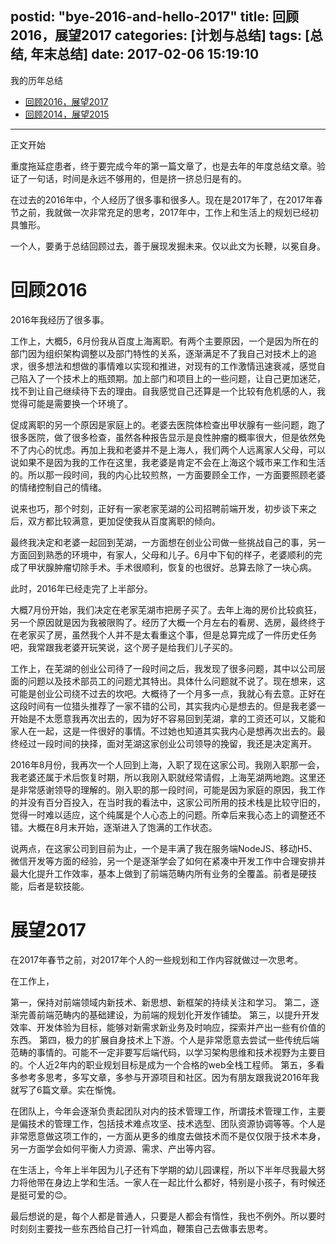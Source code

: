 postid: "bye-2016-and-hello-2017"
title: 回顾2016，展望2017
categories: [计划与总结]
tags: [总结, 年末总结]
date: 2017-02-06 15:19:10
---

我的历年总结

- [回顾2016，展望2017](/2017/02/06/bye-2016-and-hello-2017)
- [回顾2014，展望2015](/2015/03/02/bye-2014-and-hello-2015)


------

正文开始

重度拖延症患者，终于要完成今年的第一篇文章了，也是去年的年度总结文章。验证了一句话，时间是永远不够用的，但是挤一挤总归是有的。

在过去的2016年中，个人经历了很多事和很多人。现在是2017年了，在2017年春节之前，我就做一次非常充足的思考，2017年中，工作上和生活上的规划已经初具雏形。

一个人，要勇于总结回顾过去，善于展现发掘未来。仅以此文为长鞭，以冕自身。

# 回顾2016

2016年我经历了很多事。

工作上，大概5，6月份我从百度上海离职。有两个主要原因，一个是因为所在的部门因为组织架构调整以及部门特性的关系，逐渐满足不了我自己对技术上的追求，很多想法和想做的事情难以实现和推进，对现有的工作激情迅速衰减，感觉自己陷入了一个技术上的瓶颈期。加上部门和项目上的一些问题，让自己更加迷茫，找不到让自己继续待下去的理由。自我感觉自己还算是一个比较有危机感的人，我觉得可能是需要换一个环境了。

促成离职的另一个原因是家庭上的。老婆去医院体检查出甲状腺有一些问题，跑了很多医院，做了很多检查，虽然各种报告显示是良性肿瘤的概率很大，但是依然免不了内心的忧虑。再加上我和老婆并不是上海人，我们两个人远离家人父母，可以说如果不是因为我的工作在这里，我老婆是肯定不会在上海这个城市来工作和生活的。所以那一段时间，我的内心比较煎熬，一方面要顾全工作，一方面要照顾老婆的情绪控制自己的情绪。

说来也巧，那个时刻，正好有一家老家芜湖的公司招聘前端开发，初步谈下来之后，双方都比较满意，更加促使我从百度离职的倾向。

最终我决定和老婆一起回到芜湖，一方面想在创业公司做一些挑战自己的事，另一方面回到熟悉的环境中，有家人，父母和儿子。6月中下旬的样子，老婆顺利的完成了甲状腺肿瘤切除手术。手术很顺利，恢复的也很好。总算去除了一块心病。

此时，2016年已经走完了上半部分。

大概7月份开始，我们决定在老家芜湖市把房子买了。去年上海的房价比较疯狂，另一个原因就是因为我被限购了。经历了大概一个月左右的看房、选房，最终终于在老家买了房，虽然我个人并不是太看重这个事，但是总算完成了一件历史任务吧，我常跟我老婆开玩笑说，这个房子是给我们儿子买的。

工作上，在芜湖的创业公司待了一段时间之后，我发现了很多问题，其中以公司层面的问题以及技术部员工的问题尤其特出。具体什么问题就不说了。现在想来，这可能是创业公司绕不过去的坎吧。大概待了一个月多一点，我就心有去意。正好在这段时间有一位猎头推荐了一家不错的公司，其实我内心是想去的。但是我老婆一开始是不太愿意我再次出去的，因为好不容易回到芜湖，拿的工资还可以，又能和家人在一起，这是一件很好的事情。不过她也知道其实我内心是想再次出去的。最终经过一段时间的抉择，面对芜湖这家创业公司领导的挽留，我还是决定离开。

2016年8月份，我再次一个人回到上海，入职了现在这家公司。我刚入职那一会，我老婆还属于术后恢复时期，所以我刚入职就经常请假，上海芜湖两地跑。这里还是非常感谢领导的理解的。刚入职的那一段时间，可能是因为家庭的原因，我工作的并没有百分百投入，在当时我的看法中，这家公司所用的技术栈是比较守旧的，觉得一时难以适应，这个纯属是个人心态上的问题。所幸后来我心态上的调整还不错。大概在8月末开始，逐渐进入了饱满的工作状态。

说两点，在这家公司到目前为止，一个是丰满了我在服务端NodeJS、移动H5、微信开发等方面的经验，另一个是逐渐学会了如何在紧凑中开发工作中合理安排并最大化提升工作效率，基本上做到了前端范畴内所有业务的全覆盖。前者是硬技能，后者是软技能。


# 展望2017

在2017年春节之前，对2017年个人的一些规划和工作内容就做过一次思考。

在工作上，

第一，保持对前端领域内新技术、新思想、新框架的持续关注和学习。
第二，逐渐完善前端范畴内的基础建设，为前端的规划化开发作铺垫。
第三，以提升开发效率、开发体验为目标，能够对新需求新业务及时响应，探索并产出一些有价值的东西。
第四，极力的扩展自身技术上下游。个人是非常愿意去尝试一些传统后端范畴的事情的。可能不一定非要写后端代码，以学习架构思维和技术视野为主要目的。个人近2年内的职业规划目标是成为一个合格的web全栈工程师。
第五，多看多参考多思考，多写文章，多参与开源项目和社区。因为有朋友跟我说2016年我就写了6篇文章。实在惭愧。

在团队上，今年会逐渐负责起团队对内的技术管理工作，所谓技术管理工作，主要是偏技术的管理工作，包括技术难点攻坚、技术选型、团队资源协调等等。个人是非常愿意做这项工作的，一方面从更多的维度去做技术而不是仅仅限于技术本身，另一方面学会如何平衡人力资源、需求、产出等内容。

在生活上，今年上半年因为儿子还有下学期的幼儿园课程，所以下半年尽我最大努力将他带在身边上学和生活。一家人在一起比什么都好，特别是小孩子，有时候还是挺可爱的😊。

最后想说的是，每个人都是普通人，只要是人都会有惰性，我也不例外。所以要时时刻刻主要找一些东西给自己打一针鸡血，鞭策自己去做事去思考。




